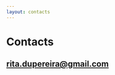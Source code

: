 ```yaml
---
layout: contacts
---
```

<div class="empty">
<h1>Contacts</h1>
<h2>
    <a href="mailto: rita.dupereira@gmail.com" target="_blank" title="E-mail">rita.dupereira@gmail.com</a>
</h2>
</div>
